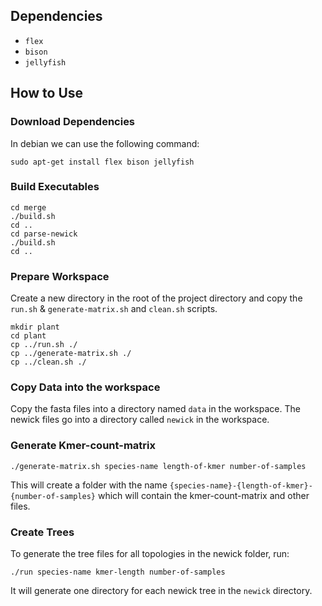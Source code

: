 ## Dependencies
- `flex`
- `bison`
- `jellyfish`

## How to Use

### Download Dependencies
In debian we can use the following command:
```
sudo apt-get install flex bison jellyfish
```

### Build Executables
```
cd merge
./build.sh
cd ..
cd parse-newick
./build.sh
cd ..
```

### Prepare Workspace
Create a new directory in the root of the project directory and copy the `run.sh` & `generate-matrix.sh` and `clean.sh` scripts.
```
mkdir plant
cd plant 
cp ../run.sh ./ 
cp ../generate-matrix.sh ./
cp ../clean.sh ./
```

### Copy Data into the workspace
Copy the fasta files into a directory named `data` in the workspace.
The newick files go into a directory called `newick` in the workspace.

### Generate Kmer-count-matrix 
```
./generate-matrix.sh species-name length-of-kmer number-of-samples
```
This will create a folder with the name `{species-name}-{length-of-kmer}-{number-of-samples}` which will contain the kmer-count-matrix and other files.

### Create Trees 
To generate the tree files for all topologies in the newick folder, run:
```
./run species-name kmer-length number-of-samples
```
It will generate one directory for each newick tree in the `newick` directory.

